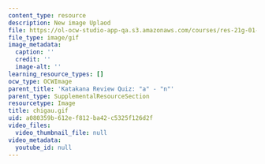 ```yaml
---
content_type: resource
description: New image Uplaod
file: https://ol-ocw-studio-app-qa.s3.amazonaws.com/courses/res-21g-01-kana-spring-2010/a080359b612ef812ba42c5325f126d2f_chigau.gif
file_type: image/gif
image_metadata:
  caption: ''
  credit: ''
  image-alt: ''
learning_resource_types: []
ocw_type: OCWImage
parent_title: 'Katakana Review Quiz: "a" - "n"'
parent_type: SupplementalResourceSection
resourcetype: Image
title: chigau.gif
uid: a080359b-612e-f812-ba42-c5325f126d2f
video_files:
  video_thumbnail_file: null
video_metadata:
  youtube_id: null
---
```

